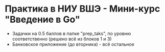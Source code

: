 # Практика в НИУ ВШЭ - Мини-курс "Введение в Go"
- Задачки на 0.5 баллов в папке "prep_taks", по уровню соответственно (решено всё из блоков 1 и 3)
- Банковское приложение (до вторника) - всё остальное